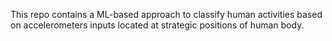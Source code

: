 This repo contains a ML-based approach to classify human activities based on accelerometers inputs located at strategic positions of human body.
